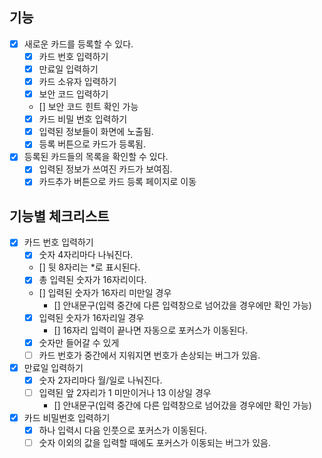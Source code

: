 ## 기능

- [x] 새로운 카드를 등록할 수 있다.
  - [x] 카드 번호 입력하기
  - [x] 만료일 입력하기
  - [x] 카드 소유자 입력하기
  - [x] 보안 코드 입력하기
  - [] 보안 코드 힌트 확인 가능
  - [x] 카드 비밀 번호 입력하기
  - [x] 입력된 정보들이 화면에 노출됨.
  - [x] 등록 버튼으로 카드가 등록됨.
- [x] 등록된 카드들의 목록을 확인할 수 있다.
  - [x] 입력된 정보가 쓰여진 카드가 보여짐.
  - [x] 카드추가 버튼으로 카드 등록 페이지로 이동

## 기능별 체크리스트

- [x] 카드 번호 입력하기
  - [x] 숫자 4자리마다 나눠진다.
  - [] 뒷 8자리는 \*로 표시된다.
  - [x] 총 입력된 숫자가 16자리이다.
  - [] 입력된 숫자가 16자리 미만일 경우
    - [] 안내문구(입력 중간에 다른 입력창으로 넘어갔을 경우에만 확인 가능)
  - [x] 입력된 숫자가 16자리일 경우
    - [] 16자리 입력이 끝나면 자동으로 포커스가 이동된다.
  - [x] 숫자만 들어갈 수 있게
  - [ ] 카드 번호가 중간에서 지워지면 번호가 손상되는 버그가 있음.
- [x] 만료일 입력하기
  - [x] 숫자 2자리마다 월/일로 나눠진다.
  - [ ] 입력된 앞 2자리가 1 미만이거나 13 이상일 경우
    - [] 안내문구(입력 중간에 다른 입력창으로 넘어갔을 경우에만 확인 가능)
- [x] 카드 비밀번호 입력하기
  - [x] 하나 입력시 다음 인풋으로 포커스가 이동된다.
  - [ ] 숫자 이외의 값을 입력할 때에도 포커스가 이동되는 버그가 있음.
